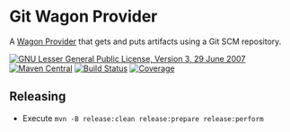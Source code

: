# Git Wagon Provider

A [Wagon Provider](https://jonasrutishauser.github.io/wagon-git/snapshot) that gets and puts artifacts using a Git SCM repository.

[![GNU Lesser General Public License, Version 3, 29 June 2007](https://img.shields.io/github/license/jonasrutishauser/wagon-git.svg?label=License)](http://www.gnu.org/licenses/lgpl-3.0.txt)
[![Maven Central](https://img.shields.io/maven-central/v/com.github.jonasrutishauser/wagon-git.svg?label=Maven%20Central)](http://search.maven.org/#search%7Cga%7C1%7Cg%3A%22com.github.jonasrutishauser%22%20a%3A%22wagon-git%22)
[![Build Status](https://img.shields.io/travis/jonasrutishauser/wagon-git/master.svg?label=Build)](https://travis-ci.org/jonasrutishauser/wagon-git)
[![Coverage](https://img.shields.io/codecov/c/github/jonasrutishauser/wagon-git/master.svg?label=Coverage)](https://codecov.io/gh/jonasrutishauser/wagon-git)

## Releasing

* Execute `mvn -B release:clean release:prepare release:perform`
